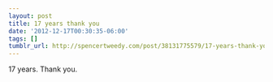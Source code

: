 ```yaml
---
layout: post
title: 17 years thank you
date: '2012-12-17T00:30:35-06:00'
tags: []
tumblr_url: http://spencertweedy.com/post/38131775579/17-years-thank-you
---
```

17 years. Thank you.

